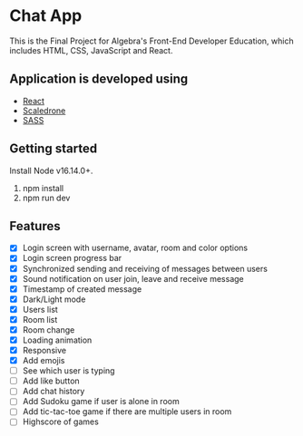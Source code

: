 # Chat App

This is the Final Project for Algebra's Front-End Developer Education, which includes HTML, CSS, JavaScript and React.

## Application is developed using

- [React](https://react.dev/)
- [Scaledrone](https://www.scaledrone.com/)
- [SASS](https://sass-lang.com/)

## Getting started

Install Node v16.14.0+.

1. npm install
2. npm run dev

## Features

- [x] Login screen with username, avatar, room and color options
- [x] Login screen progress bar
- [x] Synchronized sending and receiving of messages between users
- [x] Sound notification on user join, leave and receive message
- [x] Timestamp of created message
- [x] Dark/Light mode
- [x] Users list
- [x] Room list
- [x] Room change
- [x] Loading animation
- [x] Responsive
- [x] Add emojis
- [ ] See which user is typing
- [ ] Add like button
- [ ] Add chat history
- [ ] Add Sudoku game if user is alone in room
- [ ] Add tic-tac-toe game if there are multiple users in room
- [ ] Highscore of games
